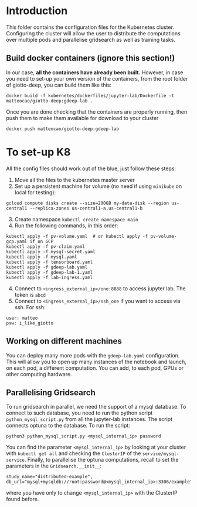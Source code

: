 # Introduction

This folder contains the configuration files for the Kubernetes cluster. Configuring the cluster will allow the user to distribute the computations over multiple pods and parallelise gridsearch as well as training tasks.

## Build docker containers (ignore this section!)

In our case, **all the containers have already been built.** However, in case you need to set-up your own version of the containers, from the root folder of giotto-deep, you can build them like this:

```
docker build -f kubernetes/dockerfiles/jupyter-lab/Dockerfile -t matteocao/giotto-deep:gdeep-lab .
```
Once you are done checking that the containers are properly running, then push them to make them available for download to your cluster

```
docker push matteocao/giotto-deep:gdeep-lab
```

# To set-up K8

All the config files should work out of the blue, just follow these steps:
 1. Move all the files to the kubernetes master server
 2. Set up a persistent machine for volume (no need if using `minikube` on local for testing):
 
```
gcloud compute disks create --size=200GB my-data-disk --region us-central1 --replica-zones us-central1-a,us-central1-b
```

 3. Create namespace `kubectl create namespace main`
 3. Run the following commands, in this order:
```
kubectl apply -f pv-volume.yaml  # or kubectl apply -f pv-volume-gcp.yaml if on GCP
kubectl apply -f pv-claim.yaml
kubectl apply -f mysql-secret.yaml
kubectl apply -f mysql.yaml
kubectl apply -f tensorboard.yaml
kubectl apply -f gdeep-lab.yaml
kubectl apply -f gdeep-lab-1.yaml
kubectl apply -f lab-ingress.yaml 
```
 
 4. Connect to  `<ingress_external_ip>/one:8888` to access jupyter lab. The token is `abcd`
 5. Connect to `<ingress_external_ip>/ssh_one` if you want to access via ssh. For ssh:
 
```
user: matteo
psw: i_like_giotto
```
 
## Working on different machines
 
You can deploy many more pods with the `gdeep-lab.yaml` configuration. This will allow you to open up many instances of the notebook and launch, on each pod, a different computation. You can add, to each pod, GPUs or other computing hardware.
 
## Parallelising Gridsearch

To run gridsearch in parallel, we need the support of a mysql database. To connect to such database, you need to run the python script `python_mysql_script.py` from all the jupyter-lab instances. The script connects optuna to the database. To run the script:
 ```
 python3 python_mysql_script.py <mysql_internal_ip> password
 ```
 You can find the parameter `<mysql_internal_ip>` by looking at your cluster with `kubectl get all` and checking the `ClusterIP` of the `service/mysql-service`.
 Finally, to parallelise the optuna computations, recall to set the parameters in the `Gridsearch.__init__`:
 ```
 study_name="distributed-example", 
 db_url="mysql+mysqldb://root:password@<mysql_internal_ip>:3306/example",
 ```
 where you have only to change `<mysql_internal_ip>` with the ClusterIP found before.